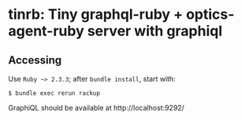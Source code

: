 # tinrb: Tiny graphql-ruby + optics-agent-ruby server with graphiql

## Accessing

Use `Ruby ~> 2.3.3`; after `bundle install`, start with:

```
$ bundle exec rerun rackup
```

GraphiQL should be available at http://localhost:9292/
